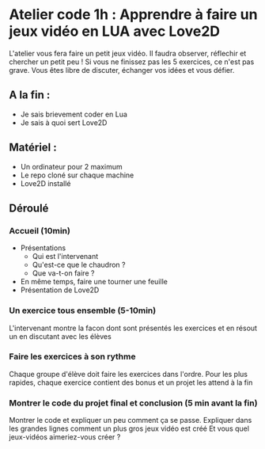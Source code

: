 # Atelier code 1h : Apprendre à faire un jeux vidéo en LUA avec Love2D

L'atelier vous fera faire un petit jeux vidéo. Il faudra observer, réflechir et chercher un petit peu ! Si vous ne finissez pas les 5 exercices, ce n'est pas grave.
Vous êtes libre de discuter, échanger vos idées et vous défier.

## A la fin :
* Je sais brievement coder en Lua
* Je sais à quoi sert Love2D

## Matériel :
* Un ordinateur pour 2 maximum
* Le repo cloné sur chaque machine
* Love2D installé

## Déroulé
### Accueil (10min)
* Présentations
  * Qui est l'intervenant
  * Qu'est-ce que le chaudron ?
  * Que va-t-on faire ?
* En même temps, faire une tourner une feuille
* Présentation de Love2D

### Un exercice tous ensemble (5-10min)
L'intervenant montre la facon dont sont présentés les exercices et en résout un en discutant avec les élèves

### Faire les exercices à son rythme
Chaque groupe d'élève doit faire les exercices dans l'ordre. Pour les plus rapides, chaque exercice contient des bonus et un projet les attend à la fin

### Montrer le code du projet final et conclusion (5 min avant la fin)
Montrer le code et expliquer un peu comment ça se passe.
Expliquer dans les grandes lignes comment un plus gros jeux vidéo est créé
Et vous quel jeux-vidéos aimeriez-vous créer ?
